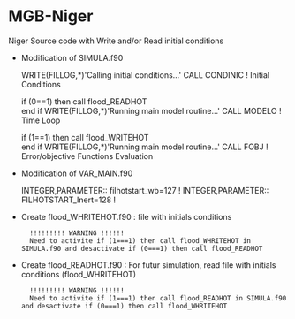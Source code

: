 # MGB-Niger

Niger Source code with Write and/or Read initial conditions


- Modification of SIMULA.f90 

	WRITE(FILLOG,*)'Calling initial conditions...'
	CALL CONDINIC  ! Initial Conditions
	
    if (0==1) then
            call flood_READHOT  
    end if
    WRITE(FILLOG,*)'Running main model routine...'
    CALL MODELO    ! Time Loop
    
	if (1==1) then
            call flood_WRITEHOT  
    end if
	WRITE(FILLOG,*)'Running main model routine...'
	CALL FOBJ 	   ! Error/objective Functions Evaluation
	
- Modification of VAR_MAIN.f90

    INTEGER,PARAMETER:: filhotstart_wb=127 !
    INTEGER,PARAMETER:: FILHOTSTART_Inert=128 !
	
	
- Create flood_WHRITEHOT.f90 : file with initials conditions 

		!!!!!!!!! WARNING !!!!!! 
		Need to activite if (1===1) then call flood_WHRITEHOT in SIMULA.f90 and desactivate if (0===1) then call flood_READHOT
		
		
- Create flood_READHOT.f90 : For futur simulation, read file with initials conditions (flood_WHRITEHOT)

		!!!!!!!!! WARNING !!!!!! 
		Need to activite if (1===1) then call flood_READHOT in SIMULA.f90 and desactivate if (0===1) then call flood_WHRITEHOT
		

		




